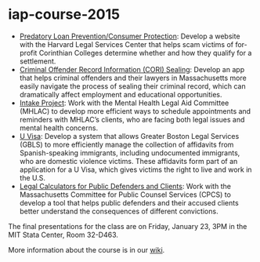 # iap-course-2015

* [Predatory Loan Prevention/Consumer Protection](https://github.com/lawiscode/predatoryloan): Develop a website with the Harvard Legal Services Center that helps scam victims of for-profit Corinthian Colleges determine whether and how they qualify for a settlement.
* [Criminal Offender Record Information (CORI) Sealing](https://github.com/lawiscode/cori): Develop an app that helps criminal offenders and their lawyers in Massachusetts more easily navigate the process of sealing their criminal record, which can dramatically affect employment and educational opportunities.
* [Intake Project](https://github.com/lawiscode/intake): Work with the Mental Health Legal Aid Committee (MHLAC) to develop more efficient ways to schedule appointments and reminders with MHLAC’s clients, who are facing both legal issues and mental health concerns. 
* [U Visa](https://github.com/lawiscode/uvisa): Develop a system that allows Greater Boston Legal Services (GBLS) to more efficiently manage the collection of affidavits from Spanish-speaking immigrants, including undocumented immigrants, who are domestic violence victims. These affidavits form part of an application for a U Visa, which gives victims the right to live and work in the U.S.
* [Legal Calculators for Public Defenders and Clients](https://github.com/lawiscode/legalcalculators): Work with the Massachusetts Committee for Public Counsel Services (CPCS) to develop a tool that helps public defenders and their accused clients better understand the consequences of different convictions.

The final presentations for the class are on Friday, January 23, 3PM in the MIT Stata Center, Room 32-D463.

More information about the course is in our [wiki](https://github.com/lawiscode/iap-course-2015/wiki).
